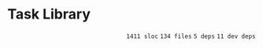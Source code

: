 # Task Library

<p align="right"><code>1411 sloc</code>&nbsp;<code>134 files</code>&nbsp;<code>5 deps</code>&nbsp;<code>11 dev deps</code></p>



<br />

<!-- START doctoc -->
<!-- END doctoc -->
